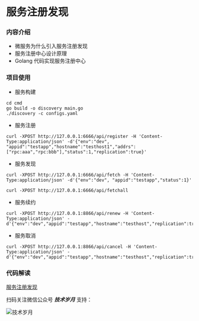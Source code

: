# 服务注册发现
### 内容介绍
- 微服务为什么引入服务注册发现
- 服务注册中心设计原理
- Golang 代码实现服务注册中心

### 项目使用
- 服务构建 
```shell
cd cmd
go build -o discovery main.go
./discovery -c configs.yaml
```

- 服务注册
```shell
curl -XPOST http://127.0.0.1:6666/api/register -H 'Content-Type:application/json' -d'{"env":"dev", "appid":"testapp","hostname":"testhost1","addrs":["rpc:aaa","rpc:bbb"],"status":1,"replication":true}'
```

- 服务发现
```shell
curl -XPOST http://127.0.0.1:6666/api/fetch -H 'Content-Type:application/json' -d'{"env":"dev", "appid":"testapp","status":1}'

curl -XPOST http://127.0.0.1:6666/api/fetchall
```

- 服务续约
```shell
curl -XPOST http://127.0.0.1:8866/api/renew -H 'Content-Type:application/json' -d'{"env":"dev","appid":"testapp","hostname":"testhost","replication":true}'
```

- 服务取消
```shell
curl -XPOST http://127.0.0.1:8866/api/cancel -H 'Content-Type:application/json' -d'{"env":"dev","appid":"testapp","hostname":"testhost","replication":true}'
```

### 代码解读
[服务注册发现](https://mp.weixin.qq.com/s?__biz=MzIyMzMxNjYwNw==&mid=2247484142&idx=1&sn=0844fc63f9463b614afc23f450f266f2&chksm=e8215dfedf56d4e8c11c3e87c4a71de5fe65ad20fdd5a92c6ee58e8c3e0ba358e03f4e4e1f2e&token=2101083059&lang=zh_CN#rd)

扫码关注微信公众号 ***技术岁月*** 支持：

![技术岁月](https://i.loli.net/2021/01/21/orQm9BUkEqKAR6x.jpg)
